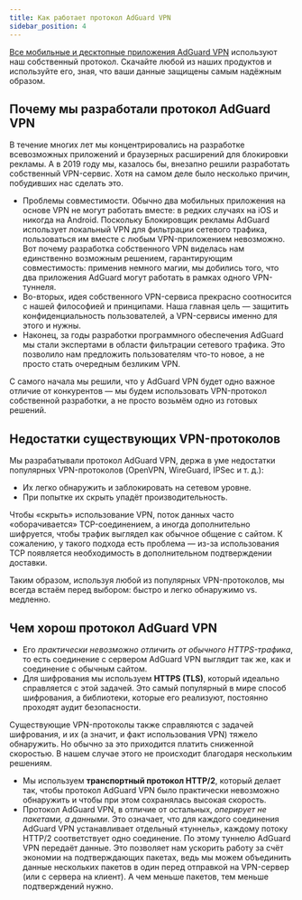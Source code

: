 ```yaml
---
title: Как работает протокол AdGuard VPN
sidebar_position: 4
---
```


[Все мобильные и десктопные приложения AdGuard VPN](https://adguard-vpn.com/welcome.html) используют наш собственный протокол. Скачайте любой из наших продуктов и используйте его, зная, что ваши данные защищены самым надёжным образом.

## Почему мы разработали протокол AdGuard VPN

В течение многих лет мы концентрировались на разработке всевозможных приложений и браузерных расширений для блокировки рекламы. А в 2019 году мы, казалось бы, внезапно решили разработать собственный VPN-сервис. Хотя на самом деле было несколько причин, побудивших нас сделать это.

- Проблемы совместимости. Обычно два мобильных приложения на основе VPN не могут работать вместе: в редких случаях на iOS и никогда на Android. Поскольку Блокировщик рекламы AdGuard использует локальный VPN для фильтрации сетевого трафика, пользоваться им вместе с любым VPN-приложением невозможно. Вот почему разработка собственного VPN виделась нам единственно возможным решением, гарантирующим совместимость: применив немного магии, мы добились того, что два приложения AdGuard могут работать в рамках одного VPN-туннеля.
- Во-вторых, идея собственного VPN-сервиса прекрасно соотносится с нашей философией и принципами. Наша главная цель — защитить конфиденциальность пользователей, а VPN-сервисы именно для этого и нужны.
- Наконец, за годы разработки программного обеспечения AdGuard мы стали экспертами в области фильтрации сетевого трафика. Это позволило нам предложить пользователям что-то новое, а не просто стать очередным безликим VPN.

С самого начала мы решили, что у AdGuard VPN будет одно важное отличие от конкурентов — мы будем использовать VPN-протокол собственной разработки, а не просто возьмём одно из готовых решений.

## Недостатки существующих VPN-протоколов

Мы разрабатывали протокол AdGuard VPN, держа в уме недостатки популярных VPN-протоколов (OpenVPN, WireGuard, IPSec и т. д.):

- Их легко обнаружить и заблокировать на сетевом уровне.
- При попытке их скрыть упадёт производительность.

Чтобы «скрыть» использование VPN, поток данных часто «оборачивается» TCP-соединением, а иногда дополнительно шифруется, чтобы трафик выглядел как обычное общение с сайтом. К сожалению, у такого подхода есть проблема — из-за использования TCP появляется необходимость в дополнительном подтверждении доставки.

Таким образом, используя любой из популярных VPN-протоколов, мы всегда встаём перед выбором: быстро и легко обнаружимо vs. медленно.

## Чем хорош протокол AdGuard VPN

- Его *практически невозможно отличить от обычного HTTPS-трафика*, то есть соединение с сервером AdGuard VPN выглядит так же, как и соединение с обычным сайтом.
- Для шифрования мы используем **HTTPS (TLS)**, который идеально справляется с этой задачей. Это самый популярный в мире способ шифрования, а библиотеки, которые его реализуют, постоянно проходят аудит безопасности.

Существующие VPN-протоколы также справляются с задачей шифрования, и их (а значит, и факт использования VPN) тяжело обнаружить. Но обычно за это приходится платить сниженной скоростью. В нашем случае этого не происходит благодаря нескольким решениям.

- Мы используем **транспортный протокол HTTP/2**, который делает так, чтобы протокол AdGuard VPN было практически невозможно обнаружить и чтобы при этом сохранялась высокая скорость.
- Протокол AdGuard VPN, в отличие от остальных, *оперирует не пакетами, а данными*. Это означает, что для каждого соединения AdGuard VPN устанавливает отдельный «туннель», каждому потоку HTTP/2 соответствует одно соединение. По этому туннелю AdGuard VPN передаёт данные. Это позволяет нам ускорить работу за счёт экономии на подтверждающих пакетах, ведь мы можем объединить данные нескольких пакетов в один перед отправкой на VPN-сервер (или с сервера на клиент). А чем меньше пакетов, тем меньше подтверждений нужно.
